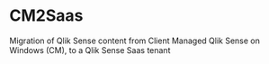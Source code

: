 # CM2Saas
Migration of Qlik Sense content from Client Managed Qlik Sense on Windows (CM), to a Qlik Sense Saas tenant
